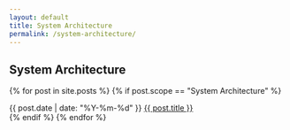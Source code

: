 ```yaml
---
layout: default
title: System Architecture
permalink: /system-architecture/
---
```


## System Architecture

{% for post in site.posts %}
  {% if post.scope == "System Architecture" %}
<article class="post-list">
  <span class="text-monospace" style="--text-xs">{{ post.date | date: "%Y-%m-%d" }}</span> <span class="post"><a href="{{ post.url }}">{{ post.title }}</a></span>
</article>
  {% endif %}
{% endfor %}
